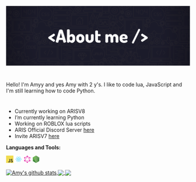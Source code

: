<img src="https://github.com/TheEvilAmy/TheEvilAmy/blob/main/images/_TheEvilAmy%20__.png">

#

Hello! I'm Amyy and yes Amy with 2 y's. I like to code lua, JavaScript and I'm still learning how to code Python.

#

- Currently working on ARISV8
- I’m currently learning Python
- Working on ROBLOX lua scripts
- ARIS Official Discord Server [here](https://discord.com/invite/u2x9vHuXS6)
- Invite ARISV7 [here](https://discord.com/oauth2/authorize?client_id=815699252968685599&scope=bot&permissions=8)

**Languages and Tools:**  

<code><img height="20" src="https://raw.githubusercontent.com/github/explore/80688e429a7d4ef2fca1e82350fe8e3517d3494d/topics/javascript/javascript.png"></code>
<code><img height="20" src="https://raw.githubusercontent.com/github/explore/80688e429a7d4ef2fca1e82350fe8e3517d3494d/topics/react/react.png"></code>
<code><img height="20" src="https://raw.githubusercontent.com/github/explore/5c058a388828bb5fde0bcafd4bc867b5bb3f26f3/topics/graphql/graphql.png"></code>
<code><img height="20" src="https://raw.githubusercontent.com/github/explore/80688e429a7d4ef2fca1e82350fe8e3517d3494d/topics/nodejs/nodejs.png"></code>    

<a href="">
  <img align="center" src="https://github-readme-stats-vert-eight.vercel.app/api?username=TheEvilAmy&theme=dark&show_icons=true&show_icons=true&include_all_commits=true" alt="Amy's github stats" />
</a>
<a href="">
  <!-- Change the `github-readme-stats.anuraghazra1.vercel.app` to `github-readme-stats.vercel.app`  -->
  <img align="center" src="https://github-readme-stats-vert-eight.vercel.app/api/top-langs/?username=TheEvilAmy&layout=default&theme=dark" />
</a>
  
<a href="https://github.com/anuraghazra/github-readme-stats">
  <!-- Change the `github-readme-stats.anuraghazra1.vercel.app` to `github-readme-stats.vercel.app`  -->
  <img align="center" src="https://github-readme-stats-vert-eight.vercel.app/api/pin/?username=TheEvilAmy&repo=ARISV6&show_owner=false&theme=dark" />
</a>
